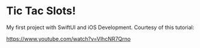 # Tic Tac Slots!

My first project with SwiftUI and iOS Development. Courtesy of this tutorial:

https://www.youtube.com/watch?v=VlhcNR7Qrno
